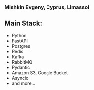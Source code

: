 ### Mishkin Evgeny, Cyprus, Limassol ###
## Main Stack: ##
+ Python
+ FastAPI
+ Postgres
+ Redis
+ Kafka
+ RabbitMQ
+ Pydantic
+ Amazon S3, Google Bucket
+ Asyncio
+ and more...

<!---
NewSouthMjos/NewSouthMjos is a ✨ special ✨ repository because its `README.md` (this file) appears on your GitHub profile.
You can click the Preview link to take a look at your changes.
--->
